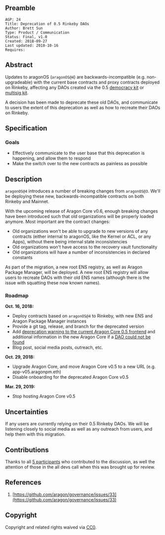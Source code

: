 ## Preamble

    AGP: 24
    Title: Deprecation of 0.5 Rinkeby DAOs
    Author: Brett Sun
    Type: Product / Communication
    Status: Final, v1.0
    Created: 2018-09-27
    Last updated: 2018-10-16
    Requires:

## Abstract

Updates to aragonOS (`aragonOS@4`) are backwards-incompatible (e.g. non-upgradeable) with the current base contracts and proxy contracts deployed on Rinkeby, affecting any DAOs created via the 0.5 [democracy kit](https://rinkeby.etherscan.io/address/0x344bc497128f1e373639fa0621a12331f65bdc7a) or [multisig kit](https://rinkeby.etherscan.io/address/0x876556bbea9e66e8580adfe1f960dc87c3652bfd).

A decision has been made to deprecate these old DAOs, and communicate to users the extent of this deprecation as well as how to recreate their DAOs on Rinkeby.

## Specification

### Goals

- Effectively communicate to the user base that this deprecation is happening, and allow them to respond
- Make the switch over to the new contracts as painless as possible

## Description

`aragonOS@4` introduces a number of breaking changes from `aragonOS@3`. We'll be deploying these new, backwards-incompatible contracts on both Rinkeby and Mainnet.

With the upcoming release of Aragon Core v0.6, enough breaking changes have been introduced such that old organizations will be properly loaded anymore. Most important are the contract changes:

- Old organizations won't be able to upgrade to new versions of any contracts (either internal to aragonOS, like the Kernel or ACL, or any Apps), without there being internal state inconsistencies
- Old organizations won't have access to the recovery vault functionality
- Old organizations will have a number of inconsistencies in declared constants

As part of the migration, a new root ENS registry, as well as Aragon Package Manager, will be deployed. A new root ENS registry will allow users to recreate DAOs with their old ENS names (although there is the issue with squatting these now known names).

### Roadmap

**Oct. 16, 2018:**

- Deploy contracts based on `aragonOS@4` to Rinkeby, with new ENS and Aragon Package Manager instances
- Provide a git tag, release, and branch for the deprecated version
- Add [deprecation warning to the current Aragon Core 0.5 frontend](https://github.com/aragon/aragon/issues/364) and additional information in the new Aragon Core if a [DAO could not be found](https://github.com/aragon/aragon/issues/271)
- Blog post, social media posts, outreach, etc.

**Oct. 29, 2018:**

- Upgrade Aragon Core, and move Aragon Core v0.5 to a new URL (e.g. app-v05.aragonpm.eth)
- Disable onboarding for the deprecated Aragon Core v0.5

**Mar. 29, 2019:**

- Stop hosting Aragon Core v0.5

## Uncertainties

If any users are currently relying on their 0.5 Rinkeby DAOs. We will be listening closely to social media as well as any outreach from users, and help them with this migration.

## Contributions

Thanks to all [5 participants](https://github.com/aragon/governance/issues/33) who contributed to the discussion, as well the attention of those in the all devs call when this was brought up for review.

## References

1. [https://github.com/aragon/governance/issues/33](https://github.com/aragon/governance/issues/33)

## Copyright

Copyright and related rights waived via [CC0](https://creativecommons.org/publicdomain/zero/1.0/).
